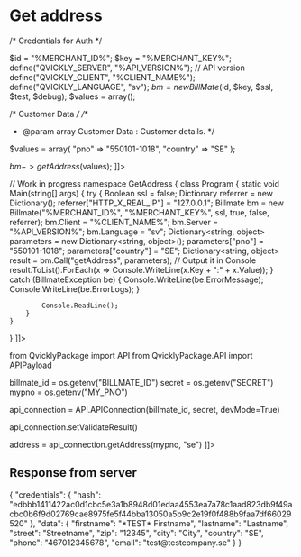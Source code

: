 # Get address

<tabs>
  <tab title="%code-json%">
<code-block lang="JSON">
<![CDATA[
{
    "credentials": {
        "id": "%MERCHANT_ID%",
        "hash": "d12fffb30cc76ebf7ba5c5bc496188cea46c1cf09ebaa4421391f9571bd4df6920223222e87b6bf0dcb7fa8867410851e148f84f9dec6d94b1fddf9f66dc1307",
        "version": "%API_VERSION%",
        "client": "%CLIENT_NAME%",
        "language": "sv",
        "serverdata": {"HTTP_HOST":"developer.qvickly.io","HTTP_CONNECTION":"keep-alive","HTTP_CACHE_CONTROL":"max-age=0","HTTP_ACCEPT":"text\/html,application\/xhtml+xml,application\/xml;q=0.9,image\/webp,*\/*;q=0.8","HTTP_USER_AGENT":"Mozilla\/5.0 (Macintosh; Intel Mac OS X 10_10_1) AppleWebKit\/537.36 (KHTML, like Gecko) Chrome\/39.0.2171.95 Safari\/537.36","HTTP_ACCEPT_ENCODING":"gzip, deflate, sdch","HTTP_ACCEPT_LANGUAGE":"en-US,en;q=0.8","PATH":"\/sbin:\/usr\/sbin:\/bin:\/usr\/bin","SERVER_SOFTWARE":"Apache\/2.2.26 (Amazon)","SERVER_NAME":"developer.qvickly.io","SERVER_ADDR":"172.31.22.88","SERVER_PORT":"80","REMOTE_ADDR":"2.71.114.219","REMOTE_PORT":"53241","GATEWAY_INTERFACE":"CGI\/1.1","SERVER_PROTOCOL":"HTTP\/1.1","REQUEST_METHOD":"GET","QUERY_STRING":"","REQUEST_TIME":1421313644},
        "time": "1417004339.9291",
        "test": "true"
    },
    "data": {
        "pno": "550101-1018",
        "country": "SE"
    },
    "function": "getAddress"
}
]]>
</code-block>
  </tab>


  <tab title="%code-php5%">
<code-block lang="PHP">
<![CDATA[
<?php
$test = true;
$ssl = true;
$debug = false;

/* Credentials for Auth */

$id = "%MERCHANT_ID%";
$key = "%MERCHANT_KEY%";
define("QVICKLY_SERVER", "%API_VERSION%"); // API version
define("QVICKLY_CLIENT", "%CLIENT_NAME%");
define("QVICKLY_LANGUAGE", "sv");
$bm = new BillMate($id, $key, $ssl, $test, $debug);
$values = array();

/* Customer Data */
/**
* @param array Customer Data : Customer details.
  */

$values = array(
    "pno" => "550101-1018",
    "country" => "SE"
);

$bm->getAddress($values);
]]>
</code-block>
  </tab>


  <tab title="%code-php8%">
<code-block lang="PHP">
// Work in progress
</code-block>
  </tab>


  <tab title="%code-csharp%">
<code-block lang="c#">
<![CDATA[
using System;
using System.Collections.Generic;
using System.Linq;
using System.Text;
using BillmateAPI;

namespace GetAddress
{
    class Program
    {
        static void Main(string[] args)
        {
            try
            {
                Boolean ssl = false;
                Dictionary referrer = new Dictionary();
                referrer["HTTP_X_REAL_IP"] = "127.0.0.1";
                Billmate bm = new Billmate("%MERCHANT_ID%", "%MERCHANT_KEY%", ssl, true, false, referrer);
                bm.Client = "%CLIENT_NAME%";
                bm.Server = "%API_VERSION%";
                bm.Language = "sv";
                Dictionary<string, object> parameters = new Dictionary<string, object>();
                parameters["pno"] = "550101-1018";
                parameters["country"] = "SE";
                Dictionary<string, object> result = bm.Call("getAddress", parameters);
                // Output it in Console
                result.ToList().ForEach(x => Console.WriteLine(x.Key + ":" + x.Value));
            }
            catch (BillmateException be)
            {
                Console.WriteLine(be.ErrorMessage);
                Console.WriteLine(be.ErrorLogs);
            }

            Console.ReadLine();
        }
    }
}
]]>
</code-block>
  </tab>


  <tab title="%code-python%">
<code-block lang="Python">
<![CDATA[
import json
import os

from QvicklyPackage import API
from QvicklyPackage.API import APIPayload

billmate_id = os.getenv("BILLMATE_ID")
secret = os.getenv("SECRET")
mypno = os.getenv("MY_PNO")

api_connection = API.APIConnection(billmate_id, secret, devMode=True)

api_connection.setValidateResult()

address = api_connection.getAddress(mypno, "se")
]]>
</code-block>
  </tab>
</tabs>

## Response from server
<code-block lang="json">
{
    "credentials": {
        "hash": "edbbb1411422ac0d1cbc5e3a1b8948d01edaa4553ea7a78c1aad823db9f49acbc0b6f9d02769cae8975fe5f44bba13050a5b9c2e19f0f488b9faa7df66029520"
    },
    "data": {
        "firstname": "*TEST* Firstname",
        "lastname": "Lastname",
        "street": "Streetname",
        "zip": "12345",
        "city": "City",
        "country": "SE",
        "phone": "467012345678",
        "email": "test@testcompany.se"
    }
}
</code-block>